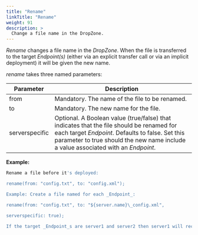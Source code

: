 ```yaml
---
title: "Rename"
linkTitle: "Rename"
weight: 91
description: >
  Change a file name in the DropZone. 
---
```



_Rename_ changes a file name in the _DropZone_. When the file is transferred to the target _Endpoint(s)_ (either via an explicit transfer call or via an implicit deployment) it will be given the new name.

_rename_ takes three named parameters:

| Parameter      | Description                                                                                                                                                                                                                        |
|----------------|------------------------------------------------------------------------------------------------------------------------------------------------------------------------------------------------------------------------------------|
| from           | Mandatory. The name of the file to be renamed.                                                                                                                                                                                     |
| to             | Mandatory. The new name for the file.                                                                                                                                                                                              |
| serverspecific | Optional. A Boolean value (true/false) that indicates that the file should be renamed for each target _Endpoint_. Defaults to false. Set this parameter to true should the new name include a value associated with an _Endpoint_. |

**Example:**

```bash
Rename a file before it's deployed:

rename(from: "config.txt", to: "config.xml");

Example: Create a file named for each _Endpoint_:

rename(from: "config.txt", to: "${server.name}\_config.xml",

serverspecific: true);

If the target _Endpoint_s are server1 and server2 then server1 will receive the config.txt renamed to server1\_config.xml and server2 will receivethe config.txt renamed to server2\_config.xml.
```
